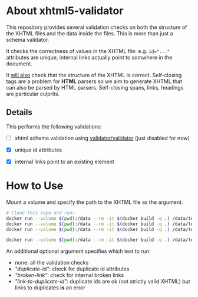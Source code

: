 # About xhtml5-validator

This repository provides several validation checks on both the structure of the XHTML files and the data inside the files.
This is more than just a schema validator.

It checks the correctness of values in the XHTML file: e.g. `id="..."` attributes are unique, internal links actually point to somwhere in the document.

It [will also](https://github.com/openstax/xhtml-validate) check that the structure of the XHTML is correct. Self-closing tags are a problem for **HTML** parsers so we aim to generate XHTML that can also be parsed by HTML parsers. Self-closing spans, links, headings are particular culprits.


## Details

This performs the following validations:

- [ ] xhtml schema validation using [validator/validator](https://github.com/validator/validator) (just disabled for now)
- [x] unique id attributes
- [x] internal links point to an existing element


# How to Use

Mount a volume and specify the path to the XHTML file as the argument.

```bash
# Clone this repo and run:
docker run --volume $(pwd):/data --rm -it $(docker build -q .) /data/test/fail-duplicate.xhtml
docker run --volume $(pwd):/data --rm -it $(docker build -q .) /data/test/fail-no-link-target.xhtml
docker run --volume $(pwd):/data --rm -it $(docker build -q .) /data/test/pass.xhtml

docker run --volume $(pwd):/data --rm -it $(docker build -q .) /data/test/fail-link-to-duplicate.xhtml link-to-duplicate-id
```

An additional optional argument specifies which test to run:

- none: all the validation checks
- _"duplicate-id"_: check for duplicate id attributes
- _"broken-link"_: check for internal broken links
- _"link-to-duplicate-id"_: duplicate ids are ok (not strictly valid XHTML) but links to duplicates **is** an error
